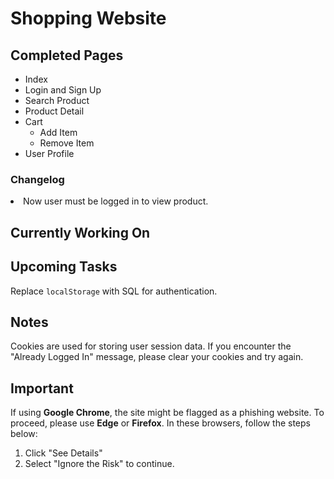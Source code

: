 <!DOCTYPE html>
<html lang="en">
<head>
   
</head>
<body>
  <h1>Shopping Website</h1>

  <h2>Completed Pages</h2>
  <ul>
    <li>Index</li>
    <li>Login and Sign Up</li>
    <li>Search Product</li>
    <li>Product Detail</li>
    <li>Cart
      <ul>
        <li>Add Item</li>
        <li>Remove Item</li>
      </ul>
    </li>
  <li>User Profile</li>
  </ul>

  <h3>Changelog</h3>
  <li> Now user must be logged in to view product.</li>

  <h2>Currently Working On</h2>

  <h2>Upcoming Tasks</h2>
  <p>Replace <code>localStorage</code> with SQL for authentication.</p>

  <h2>Notes</h2>
  <p>Cookies are used for storing user session data. If you encounter the "Already Logged In" message, please clear your cookies and try again.</p>

  <h2>Important</h2>
  <p>If using <strong>Google Chrome</strong>, the site might be flagged as a phishing website. To proceed, please use <strong>Edge</strong> or <strong>Firefox</strong>. In these browsers, follow the steps below:</p>
  <ol>
    <li>Click "See Details"</li>
    <li>Select "Ignore the Risk" to continue.</li>
  </ol>
</body>
</html>

